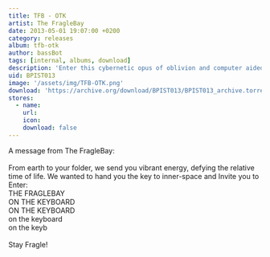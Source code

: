 ```yaml
---
title: TFB - OTK
artist: The FragleBay
date: 2013-05-01 19:07:00 +0200
category: releases
album: tfb-otk
author: bassBot
tags: [internal, albums, download]
description: 'Enter this cybernetic opus of oblivion and computer aided overstanding, grown somewhere beyond the laws of physics.'
uid: BPIST013
image: '/assets/img/TFB-OTK.png'
download: 'https://archive.org/download/BPIST013/BPIST013_archive.torrent'
stores:
  - name:
    url: 
    icon: 
    download: false
---
```


A message from The FragleBay:<br />
<br />
From earth to your folder, we send you vibrant energy, defying the relative time of life. We wanted to hand you the key to inner-space and Invite you to Enter:<br />
THE FRAGLEBAY<br />
ON THE KEYBOARD<br />
ON THE KEYBOARD<br />
on the keyboard<br />
on the keyb<br />
<br />
Stay Fragle!

